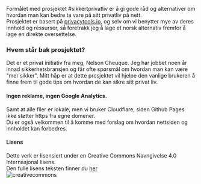 Formålet med prosjektet #sikkertprivatliv er å gi gode råd og alternativer om hvordan man kan bedre ta vare på sitt privatliv på nett.  
Prosjektet er basert på [privacytools.io](https://www.privacytools.io/), og selv om vi benytter mye av deres innhold og ressurser, så foretrakk jeg å lage et norsk alternativ fremfor å lage en direkte oversettelse.

### Hvem står bak prosjektet?  
Det er et privat initiativ fra meg, Nelson Cheuque. Jeg har jobbet noen år innad sikkerhetsbransjen og får ofte spørsmål om hvordan man kan være "mer sikker". Mitt håp er at dette prosjektet vil hjelpe den vanlige brukeren å finne frem til gode tips om hvordan de kan sikre sitt privat liv.  

#### Ingen reklame, ingen Google Analytics.  
Samt at alle filer er lokale, men vi bruker Cloudflare, siden Github Pages ikke støtter https fra egne domener.  
Du er også velkommen til å komme med forslag om hvordan nettsiden og innholdet kan forbedres.

#### Lisens  
Dette verk er lisensiert under en Creative Commons Navngivelse 4.0 Internasjonal lisens.  
Den fulle lisens teksten finner du [her](Lisens.md)  
![creativecommons](img/logos/creativecommons.png)
